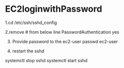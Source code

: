 # EC2loginwithPassword

1.cd /etc/ssh/sshd_config


2.remove # from below line
PasswordAuthentication yes

3. Provide password to the ec2-user
   passwd ec2-user

4.  restart the sshd

systemctl stop sshd
systemctl start sshd

